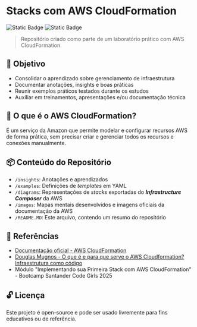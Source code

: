 # Stacks com AWS CloudFormation
![Static Badge](https://img.shields.io/badge/SANTANDER%20CODE%20GIRLS%202025-db467d)
![Static Badge](https://img.shields.io/badge/AWS-8a2be2)


> Repositório criado como parte de um laboratório prático com AWS CloudFormation.

## 🎯 Objetivo 
- Consolidar o aprendizado sobre gerenciamento de infraestrutura
- Documentar anotações, insights e boas práticas
- Reunir exemplos práticos testados durante os estudos
- Auxiliar em treinamentos, apresentações e/ou documentação técnica

## 📌 O que é o AWS CloudFormation?
É um serviço da Amazon que permite modelar e configurar recursos AWS de forma prática, sem precisar criar e gerenciar todos os recursos e conexões manualmente.

## 📦 Conteúdo do Repositório
- `/insights`: Anotações e aprendizados
- `/examples`: Definições de *templates* em YAML
- `/diagrams`: Representações de *stacks* exportadas do ***Infrastructure Composer*** da AWS 
- `/images`: Mapas mentais desenvolvidos e imagens oficiais da documentação da AWS
- `/README.MD`: Este arquivo, contendo um resumo do repositório

## 🔗 Referências
- [Documentação oficial - AWS CloudFormation](https://docs.aws.amazon.com/cloudformation/)
- [Douglas Mugnos - O que é e para que serve o AWS Cloudformation? Infraestrutura como código](https://www.youtube.com/watch?v=jxNpRLLrDFg)
- Módulo "Implementando sua Primeira Stack com AWS CloudFormation" - Bootcamp Santander Code Girls 2025

## 🔓 Licença
Este projeto é open-source e pode ser usado livremente para fins educativos ou de referência.
